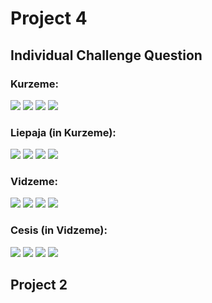 # Project 4

## Individual Challenge Question

### Kurzeme:
![](kurzeme_diff.png)
![](kurzeme_pop.png)
![](kurzeme3D.png)
![](kurzeme_diff_overlay.png)

### Liepaja (in Kurzeme):
![](liepaja_diff.png)
![](liepaja_pop.png)
![](liepaja3D.png)
![](liepaja_diff_overlay.png)

### Vidzeme:
![](vidzeme_diff.png)
![](vidzeme_pop.png)
![](vidzeme3D.png)
![](vidzeme_diff_overlay.png)

### Cesis (in Vidzeme):
![](cesis_diff.png)
![](cesis_pop.png)
![](cesis3D.png)
![](cesis_diff_overlay.png)

## Project 2
